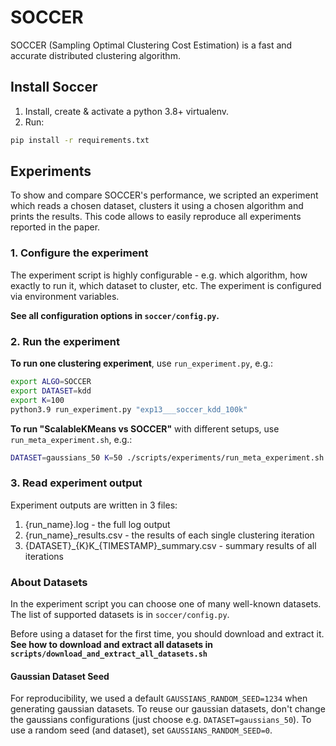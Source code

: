# SOCCER

SOCCER (Sampling Optimal Clustering Cost Estimation) is a fast and accurate distributed clustering algorithm.

## Install Soccer

1. Install, create & activate a python 3.8+ virtualenv.
2. Run:

```bash
pip install -r requirements.txt
```

## Experiments

To show and compare SOCCER's performance, we scripted an experiment which reads a chosen dataset, clusters it using a chosen 
algorithm and prints the results. This code allows to easily reproduce all experiments reported in the paper.

### 1. Configure the experiment

The experiment script is highly configurable - e.g. which algorithm, how exactly to run it, which dataset to cluster, etc. The experiment is configured via environment variables.

**See all configuration options in `soccer/config.py`.**

### 2. Run the experiment

**To run one clustering experiment**, use `run_experiment.py`, e.g.:

```bash
export ALGO=SOCCER
export DATASET=kdd
export K=100
python3.9 run_experiment.py "exp13___soccer_kdd_100k"
```

**To run "ScalableKMeans vs SOCCER"** with different setups, use `run_meta_experiment.sh`, e.g.:

```bash
DATASET=gaussians_50 K=50 ./scripts/experiments/run_meta_experiment.sh
```

### 3. Read experiment output

Experiment outputs are written in 3 files:

1. {run_name}.log - the full log output
2. {run_name}_results.csv - the results of each single clustering iteration
3. {DATASET}\_{K}K\_{TIMESTAMP}_summary.csv - summary results of all iterations

### About Datasets

In the experiment script you can choose one of many well-known datasets. The list of supported datasets is in `soccer/config.py`. 

Before using a dataset for the first time, you should download and
extract it. **See how to download and extract all datasets in `scripts/download_and_extract_all_datasets.sh`**

#### Gaussian Dataset Seed

For reproducibility, we used a default `GAUSSIANS_RANDOM_SEED=1234` when generating gaussian datasets. To reuse our gaussian datasets, don't change the gaussians configurations (just choose
e.g. `DATASET=gaussians_50`). To use a random seed (and dataset), set `GAUSSIANS_RANDOM_SEED=0`.
